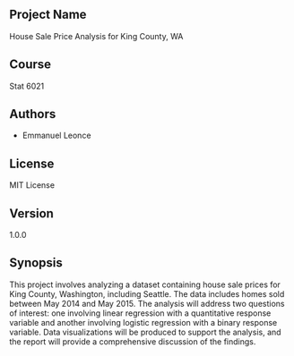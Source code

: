 ## Project Name
House Sale Price Analysis for King County, WA

## Course
Stat 6021

## Authors
- Emmanuel Leonce 


## License
MIT License

## Version
1.0.0

## Synopsis
This project involves analyzing a dataset containing house sale prices for King County, Washington, including Seattle. The data includes homes sold between May 2014 and May 2015. The analysis will address two questions of interest: one involving linear regression with a quantitative response variable and another involving logistic regression with a binary response variable. Data visualizations will be produced to support the analysis, and the report will provide a comprehensive discussion of the findings.

